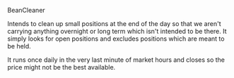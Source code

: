 BeanCleaner

Intends to clean up small positions at the end of the day so that we aren't carrying anything overnight or long term which isn't intended to be there. It simply looks for open positions and excludes positions which are meant to be held.

It runs once daily in the very last minute of market hours and closes so the price might not be the best available.